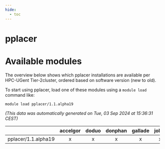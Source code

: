 ```yaml
---
hide:
  - toc
---
```


pplacer
=======

# Available modules


The overview below shows which pplacer installations are available per HPC-UGent Tier-2cluster, ordered based on software version (new to old).

To start using pplacer, load one of these modules using a `module load` command like:

```shell
module load pplacer/1.1.alpha19
```

*(This data was automatically generated on Tue, 03 Sep 2024 at 15:36:31 CEST)*  

| |accelgor|doduo|donphan|gallade|joltik|shinx|skitty|
| :---: | :---: | :---: | :---: | :---: | :---: | :---: | :---: |
|pplacer/1.1.alpha19|x|x|x|x|x|x|x|
